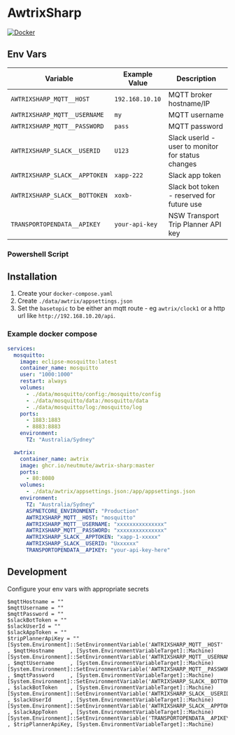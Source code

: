 # AwtrixSharp

[![Docker](https://github.com/neutmute/awtrix-sharp/actions/workflows/docker-publish.yml/badge.svg)](https://github.com/neutmute/awtrix-sharp/actions/workflows/docker-publish.yml)

## Env Vars

| Variable                       | Example Value        | Description                |
|------------------------------- |---------------------|----------------------------|
| `AWTRIXSHARP_MQTT__HOST`       | `192.168.10.10`       | MQTT broker hostname/IP    |
| `AWTRIXSHARP_MQTT__USERNAME`   | `my  `              | MQTT username              |
| `AWTRIXSHARP_MQTT__PASSWORD`   | `pass`              | MQTT password              |
| `AWTRIXSHARP_SLACK__USERID`    | `U123`             | Slack userId - user to monitor for status changes           |
| `AWTRIXSHARP_SLACK__APPTOKEN`    | `xapp-222`             | Slack app token            |
| `AWTRIXSHARP_SLACK__BOTTOKEN`  | `xoxb-`             | Slack bot token - reserved for future use           |
| `TRANSPORTOPENDATA__APIKEY` | `your-api-key`     | NSW Transport Trip Planner API key |


### Powershell Script

## Installation

1. Create your `docker-compose.yaml`
2. Create `./data/awtrix/appsettings.json`
  3. Set the `basetopic` to be either an mqtt route - eg `awtrix/clock1` or a http url like `http://192.168.10.20/api`.

### Example docker compose

```yaml
services:
  mosquitto:
    image: eclipse-mosquitto:latest
    container_name: mosquitto
    user: "1000:1000"
    restart: always
    volumes:
      - ./data/mosquitto/config:/mosquitto/config
      - ./data/mosquitto/data:/mosquitto/data
      - ./data/mosquitto/log:/mosquitto/log
    ports:
      - 1883:1883
      - 8883:8883
    environment:
      TZ: "Australia/Sydney"

  awtrix:
    container_name: awtrix
    image: ghcr.io/neutmute/awtrix-sharp:master
    ports:
      - 80:8080
    volumes:
      - ./data/awtrix/appsettings.json:/app/appsettings.json
    environment:
      TZ: "Australia/Sydney"
      ASPNETCORE_ENVIRONMENT: "Production"
      AWTRIXSHARP_MQTT__HOST: "mosquitto"
      AWTRIXSHARP_MQTT__USERNAME: "xxxxxxxxxxxxxxx"
      AWTRIXSHARP_MQTT__PASSWORD: "xxxxxxxxxxxxxxx"
      AWTRIXSHARP_SLACK__APPTOKEN: "xapp-1-xxxxx"
      AWTRIXSHARP_SLACK__USERID: "Uxxxxxx"
      TRANSPORTOPENDATA__APIKEY: "your-api-key-here"
```

## Development

Configure your env vars with appropriate secrets

```
$mqttHostname = ""
$mqttUsername = ""
$mqttPassword = ""
$slackBotToken = ""
$slackUserId = ""
$slackAppToken = ""
$tripPlannerApiKey = ""
[System.Environment]::SetEnvironmentVariable('AWTRIXSHARP_MQTT__HOST'       , $mqttHostname     , [System.EnvironmentVariableTarget]::Machine)
[System.Environment]::SetEnvironmentVariable('AWTRIXSHARP_MQTT__USERNAME'   , $mqttUsername     , [System.EnvironmentVariableTarget]::Machine)
[System.Environment]::SetEnvironmentVariable('AWTRIXSHARP_MQTT__PASSWORD'   , $mqttPassword     , [System.EnvironmentVariableTarget]::Machine)
[System.Environment]::SetEnvironmentVariable('AWTRIXSHARP_SLACK__BOTTOKEN'  , $slackBotToken    , [System.EnvironmentVariableTarget]::Machine)
[System.Environment]::SetEnvironmentVariable('AWTRIXSHARP_SLACK__USERID'    , $slackUserId      , [System.EnvironmentVariableTarget]::Machine)
[System.Environment]::SetEnvironmentVariable('AWTRIXSHARP_SLACK__APPTOKEN'  , $slackAppToken    , [System.EnvironmentVariableTarget]::Machine)
[System.Environment]::SetEnvironmentVariable('TRANSPORTOPENDATA__APIKEY'    , $tripPlannerApiKey, [System.EnvironmentVariableTarget]::Machine)
```